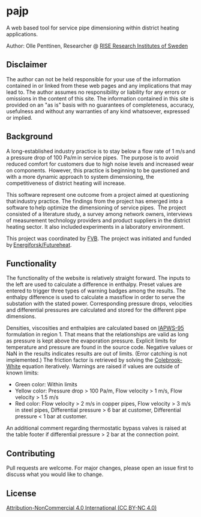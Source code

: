 # pajp
A web based tool for service pipe dimensioning within district heating applications.

Author: Olle Penttinen, Researcher @ [RISE Research Institutes of Sweden](https://www.ri.se/en)


## Disclaimer
The author can not be held responsible for your use of the information contained in or linked from these web pages and any implications that may lead to. 
The author assumes no responsibility or liability for any errors or omissions in the content of this site. 
The information contained in this site is provided on an "as is" basis with no guarantees of completeness, accuracy, usefulness and without any warranties of any kind whatsoever, expressed or implied.

## Background
A long-established industry practice is to stay below a flow rate of 1 m/s and a pressure drop of 100 Pa/m in service pipes. 
The purpose is to avoid reduced comfort for customers due to high noise levels and increased wear on components. 
However, this practice is beginning to be questioned and with a more dynamic approach to system dimensioning, the competitiveness of district heating will increase.
 
This software represent one outcome from a project aimed at questioning that industry practice. The findings from the project has emerged into a software to help optimize the dimensioning of service pipes. 
The project consisted of a literature study, a survey among network owners, interviews of measurement technology providers and product suppliers in the district heating sector. It also included experiments in a laboratory environment. 

This project was coordinated by [FVB](https://www.fvb.se/). The project was initiated and funded by [Energiforsk/Futureheat](https://energiforsk.se/program/futureheat/). 

## Functionality
The functionality of the website is relatively straight forward. The inputs to the left are used to calculate a difference in enthalpy. Preset values are entered to trigger three types of warning badges among the results. The enthalpy difference is used to calculate a massflow in order to serve the substation with the stated power. Corresponding pressure drops, velocities and differential pressures are calculated and stored for the different pipe dimensions.

Densities, viscosities and enthalpies are calculated based on [IAPWS-95](http://www.iapws.org/relguide/IAPWS-95.html) formulation in region 1. That means that the relationships are valid as long as pressure is kept above the evaporation pressure. Explicit limits for temperature and pressure are found in the source code. Negative values or NaN in the results indicates results are out of limits. (Error catching is not implemented.) The friction factor is retrieved by solving the [Colebrook-White](https://en.wikipedia.org/wiki/Darcy_friction_factor_formulae) equation iteratively. Warnings are raised if values are outside of known limits:

* Green color: Within limits
* Yellow color: Pressure drop > 100 Pa/m, Flow velocity > 1 m/s, Flow velocity > 1.5 m/s
* Red color: Flow velocity > 2 m/s in copper pipes, Flow velocity > 3 m/s in steel pipes, Differential pressure > 6 bar at customer, Differential pressure < 1 bar at customer.

An additional comment regarding thermostatic bypass valves is raised at the table footer if differential pressure > 2 bar at the connection point.

## Contributing
Pull requests are welcome. For major changes, please open an issue first to discuss what you would like to change.

## License
[Attribution-NonCommercial 4.0 International (CC BY-NC 4.0)](https://creativecommons.org/licenses/by-nc/4.0/)
